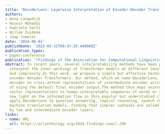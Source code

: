 ```yaml
---
title: 'DecoderLens: Layerwise Interpretation of Encoder-Decoder Transformers'
authors:
- Anna Langedijk
- Hosein Mohebbi
- Gabriele Sarti
- Willem Zuidema
- Jaap Jumelet
date: '2024-06-01'
publishDate: '2025-05-31T09:47:35.449688Z'
publication_types:
- paper-conference
publication: '*Findings of the Association for Computational Linguistics: NAACL 2024*'
abstract: In recent years, several interpretability methods have been proposed to
  interpret the inner workings of Transformer models at different levels of precision
  and complexity.In this work, we propose a simple but effective technique to analyze
  encoder-decoder Transformers. Our method, which we name DecoderLens, allows the
  decoder to cross-attend representations of intermediate encoder activations instead
  of using the default final encoder output.The method thus maps uninterpretable intermediate
  vector representations to human-interpretable sequences of words or symbols, shedding
  new light on the information flow in this popular but understudied class of models.We
  apply DecoderLens to question answering, logical reasoning, speech recognition and
  machine translation models, finding that simpler subtasks are solved with high precision
  by low and intermediate encoder layers.
links:
- name: URL
  url: https://aclanthology.org/2024.findings-naacl.296
---
```

